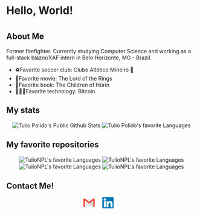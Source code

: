 <h1>Hello, World!<h1>


<h2>About Me</h2>
Former firefighter. Currently studying Computer Science and working as a full-stack blazor/XAF intern in Belo Horizonte, MG - Brazil.

* ⚽Favorite soccer club: Clube Atlético Mineiro 🐓
* 🎥Favorite movie: The Lord of the Rings
* 📕Favorite book: The Children of Húrin
* 👨🏻‍💻Favorite technology: Bitcoin
  
<h2>My stats</h2>
<p align="center">
<img align="center" src="https://github-readme-stats.vercel.app/api?username=TulioNPL&show_icons=true&theme=dark" alt="Tulio Polido's Public Github Stats"> 
<img align="center" src="https://github-readme-stats.vercel.app/api/top-langs/?username=TulioNPL&layout=compact&theme=dark" alt="Tulio Polido's favorite Languages">
</p>  

<h2>My favorite repositories</h2>
<p align="center">
  <img align="center" src="https://github-readme-stats.vercel.app/api/pin/?username=tulionpl&repo=Compilador_L_Lang&show_icons=true&theme=dark" alt="TulioNPL's favorite Languages">
  <img align="center" src="https://github-readme-stats.vercel.app/api/pin/?username=tulionpl&repo=Breast_Cancer_Classifier_Software&show_icons=true&theme=dark" alt="TulioNPL's favorite Languages">
  <img align="center" src="https://github-readme-stats.vercel.app/api/pin/?username=tulionpl&repo=blockchainTest&show_icons=true&theme=dark" alt="TulioNPL's favorite Languages">
  <img align="center" src="https://github-readme-stats.vercel.app/api/pin/?username=tulionpl&repo=BeecrowdSolutions&show_icons=true&theme=dark" alt="TulioNPL's favorite Languages">
</p>
<h2>Contact Me!</h2>
<p align="center">
  <a href="mailto:tulionp.lopes@gmail.com"><img src="https://github.com/chandan-reddy-k/chandan-reddy-k/blob/master/assets/gmail.svg" width="30px" alt="mail"></a> &nbsp; &nbsp;
  <a href="https://in.linkedin.com/in/tulionpl"><img src="https://github.com/chandan-reddy-k/chandan-reddy-k/blob/master/assets/linkedin.svg" width="30px" alt="LinkedIn"></a> &nbsp; &nbsp;
</p>
